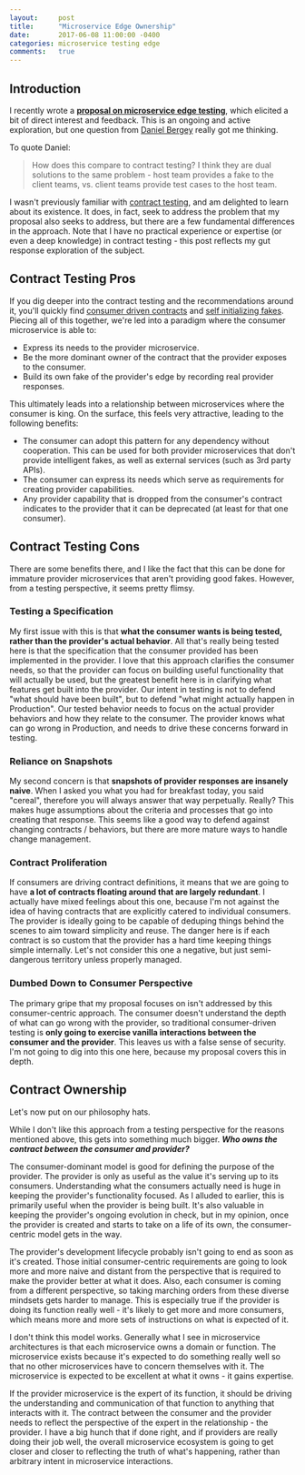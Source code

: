 ```yaml
---
layout:     post
title:      "Microservice Edge Ownership"
date:       2017-06-08 11:00:00 -0400
categories: microservice testing edge
comments:   true
---
```

## Introduction

I recently wrote a **[proposal on microservice edge testing][microservice-edge-testing-post]**, which elicited a bit of direct interest and feedback. This is an ongoing and active exploration, but one question from [Daniel Bergey][daniel-bergey] really got me thinking.

To quote Daniel:
> How does this compare to contract testing?  I think they are dual solutions to the same problem - host team provides a fake to the client teams, vs. client teams provide test cases to the host team.

I wasn't previously familiar with [contract testing][contract-testing], and am delighted to learn about its existence. It does, in fact, seek to address the problem that my proposal also seeks to address, but there are a few fundamental differences in the approach. Note that I have no practical experience or expertise (or even a deep knowledge) in contract testing - this post reflects my gut response exploration of the subject.

## Contract Testing Pros

If you dig deeper into the contract testing and the recommendations around it, you'll quickly find [consumer driven contracts][consumer-driven-contracts] and [self initializing fakes][self-initializing-fakes]. Piecing all of this together, we're led into a paradigm where the consumer microservice is able to:
* Express its needs to the provider microservice.
* Be the more dominant owner of the contract that the provider exposes to the consumer.
* Build its own fake of the provider's edge by recording real provider responses.

This ultimately leads into a relationship between microservices where the consumer is king. On the surface, this feels very attractive, leading to the following benefits:
* The consumer can adopt this pattern for any dependency without cooperation. This can be used for both provider microservices that don't provide intelligent fakes, as well as external services (such as 3rd party APIs).
* The consumer can express its needs which serve as requirements for creating provider capabilities.
* Any provider capability that is dropped from the consumer's contract indicates to the provider that it can be deprecated (at least for that one consumer).

## Contract Testing Cons

There are some benefits there, and I like the fact that this can be done for immature provider microservices that aren't providing good fakes. However, from a testing perspective, it seems pretty flimsy.

### Testing a Specification

My first issue with this is that **what the consumer wants is being tested, rather than the provider's actual behavior**. All that's really being tested here is that the specification that the consumer provided has been implemented in the provider. I love that this approach clarifies the consumer needs, so that the provider can focus on building useful functionality that will actually be used, but the greatest benefit here is in clarifying what features get built into the provider. Our intent in testing is not to defend "what should have been built", but to defend "what might actually happen in Production". Our tested behavior needs to focus on the actual provider behaviors and how they relate to the consumer. The provider knows what can go wrong in Production, and needs to drive these concerns forward in testing.

### Reliance on Snapshots

My second concern is that **snapshots of provider responses are insanely naive**. When I asked you what you had for breakfast today, you said "cereal", therefore you will always answer that way perpetually. Really? This makes huge assumptions about the criteria and processes that go into creating that response. This seems like a good way to defend against changing contracts / behaviors, but there are more mature ways to handle change management.

### Contract Proliferation

If consumers are driving contract definitions, it means that we are going to have **a lot of contracts floating around that are largely redundant**. I actually have mixed feelings about this one, because I'm not against the idea of having contracts that are explicitly catered to individual consumers. The provider is ideally going to be capable of deduping things behind the scenes to aim toward simplicity and reuse. The danger here is if each contract is so custom that the provider has a hard time keeping things simple internally. Let's not consider this one a negative, but just semi-dangerous territory unless properly managed.

### Dumbed Down to Consumer Perspective

The primary gripe that my proposal focuses on isn't addressed by this consumer-centric approach. The consumer doesn't understand the depth of what can go wrong with the provider, so traditional consumer-driven testing is **only going to exercise vanilla interactions between the consumer and the provider**. This leaves us with a false sense of security. I'm not going to dig into this one here, because my proposal covers this in depth.

## Contract Ownership

Let's now put on our philosophy hats.

While I don't like this approach from a testing perspective for the reasons mentioned above, this gets into something much bigger. **_Who owns the contract between the consumer and provider?_**

The consumer-dominant model is good for defining the purpose of the provider. The provider is only as useful as the value it's serving up to its consumers. Understanding what the consumers actually need is huge in keeping the provider's functionality focused. As I alluded to earlier, this is primarily useful when the provider is being built. It's also valuable in keeping the provider's ongoing evolution in check, but in my opinion, once the provider is created and starts to take on a life of its own, the consumer-centric model gets in the way.

The provider's development lifecycle probably isn't going to end as soon as it's created. Those initial consumer-centric requirements are going to look more and more naive and distant from the perspective that is required to make the provider better at what it does. Also, each consumer is coming from a different perspective, so taking marching orders from these diverse mindsets gets harder to manage. This is especially true if the provider is doing its function really well - it's likely to get more and more consumers, which means more and more sets of instructions on what is expected of it.

I don't think this model works. Generally what I see in microservice architectures is that each microservice owns a domain or function. The microservice exists because it's expected to do something really well so that no other microservices have to concern themselves with it. The microservice is expected to be excellent at what it owns - it gains expertise.

If the provider microservice is the expert of its function, it should be driving the understanding and communication of that function to anything that interacts with it. The contract between the consumer and the provider needs to reflect the perspective of the expert in the relationship - the provider. I have a big hunch that if done right, and if providers are really doing their job well, the overall microservice ecosystem is going to get closer and closer to reflecting the truth of what's happening, rather than arbitrary intent in microservice interactions.

[microservice-edge-testing-post]: https://randalldavis.github.io/microservice/testing/2017/06/05/microservice-edges.html
[daniel-bergey]: http://github.com/bergey
[contract-testing]: https://martinfowler.com/bliki/IntegrationContractTest.html
[consumer-driven-contracts]: https://martinfowler.com/articles/consumerDrivenContracts.html
[self-initializing-fakes]: https://martinfowler.com/bliki/SelfInitializingFake.html
